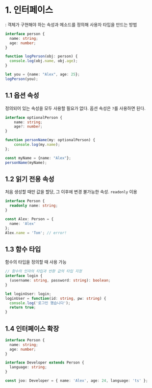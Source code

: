 # 1. 인터페이스

: 객체가 구현해야 하는 속성과 메소드를 정의해 사용자 타입을 만드는 방법

```typescript
interface person {
  name: string;
  age: number;
}

function logPerson(obj: person) {
  console.log(obj.name, obj.age);
}

let you = {name: "Alex", age: 25};
logPerson(you);
```



## 1.1 옵션 속성

정의되어 있는 속성을 모두 사용할 필요가 없다. 옵션 속성은 `?`를 사용하면 된다.

```typescript
interface optionalPerson {
    name: string;
    age?: number;
}

function personName(my: optionalPerson) {
    console.log(my.name);
};

const myName = {name: "Alex"};
personName(myName);
```



## 1.2 읽기 전용 속성

처음 생성할 때만 값을 할당, 그 이후에 변경 불가능한 속성. `readonly` 이용

```typescript
interface Person {
  readonly name: string;
}

const Alex: Person = {
  name: 'Alex'
};
Alex.name = 'Tom'; // error!
```



## 1.3 함수 타입

함수의 타입을 정의할 때 사용 가능

```typescript
// 함수의 인자의 타입과 반환 값의 타입 지정
interface login {
  (username: string, password: string): boolean;
}

let loginUser: login;
loginUser = function(id: string, pw: string) {
  console.log('로그인 했습니다');
  return true;
}
```





## 1.4 인터페이스 확장

```typescript
interface Person {
  name: string;
  age: number;
}

interface Developer extends Person {
  language: string;
}

const joo: Developer = { name: 'Alex', age: 24, language: 'ts' };
```
